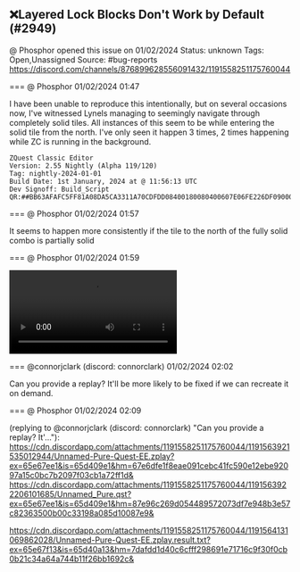 ## ❌Layered Lock Blocks Don't Work by Default (#2949)
@ Phosphor opened this issue on 01/02/2024
Status: unknown
Tags: Open,Unassigned
Source: #bug-reports https://discord.com/channels/876899628556091432/1191558251175760044


=== @ Phosphor 01/02/2024 01:47

I have been unable to reproduce this intentionally, but on several occasions now, I've witnessed Lynels managing to seemingly navigate through completely solid tiles. All instances of this seem to be while entering the solid tile from the north. I've only seen it happen 3 times, 2 times happening while ZC is running in the background.
```
ZQuest Classic Editor
Version: 2.55 Nightly (Alpha 119/120)
Tag: nightly-2024-01-01
Build Date: 1st January, 2024 at @ 11:56:13 UTC
Dev Signoff: Build_Script
QR:##BB63AFAFC5FF81A08DA5CA3311A70CDFDD08400180080400607E06FE226DF0900043020400BF8201128E5864E00000000000D032F47E7B00000000000000000000000000000001000000000000000000098083E61F000000000000000000000000000000##
```

=== @ Phosphor 01/02/2024 01:57

It seems to happen more consistently if the tile to the north of the fully solid combo is partially solid

=== @ Phosphor 01/02/2024 01:59


![image](https://cdn.discordapp.com/attachments/1191558251175760044/1191561414247198761/2024-01-01_20-58-06.mp4?ex=65e67c8b&is=65d4078b&hm=be1cdf60813f78ba881a461c2500e7845668731fd7e1f2f39a235350641640f6&)

=== @connorjclark (discord: connorclark) 01/02/2024 02:02

Can you provide a replay? It'll be more likely to be fixed if we can recreate it on demand.

=== @ Phosphor 01/02/2024 02:09

(replying to @connorjclark (discord: connorclark) "Can you provide a replay? It'…"): 
https://cdn.discordapp.com/attachments/1191558251175760044/1191563921535012944/Unnamed-Pure-Quest-EE.zplay?ex=65e67ee1&is=65d409e1&hm=67e6dfe1f8eae091cebc41fc590e12ebe92097a15c0bc7b2097f03cb1a72ff1d&
https://cdn.discordapp.com/attachments/1191558251175760044/1191563922206101685/Unnamed_Pure.qst?ex=65e67ee1&is=65d409e1&hm=87e96c269d054489572073df7e948b3e57c82363500b00c33198a085d10087e9&

https://cdn.discordapp.com/attachments/1191558251175760044/1191564131069862028/Unnamed-Pure-Quest-EE.zplay.result.txt?ex=65e67f13&is=65d40a13&hm=7dafdd1d40c6cfff298691e71716c9f30f0cb0b21c34a64a744b11f26bb1692c&
